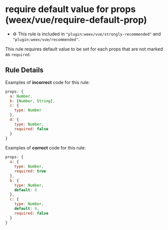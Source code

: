 # require default value for props (weex/vue/require-default-prop)

- :gear: This rule is included in `"plugin:weex/vue/strongly-recommended"` and `"plugin:weex/vue/recommended"`.

This rule requires default value to be set for each props that are not marked as `required`.

## Rule Details

Examples of **incorrect** code for this rule:

```js
props: {
  a: Number,
  b: [Number, String],
  c: {
    type: Number
  },
  d: {
    type: Number,
    required: false
  }
}
```

Examples of **correct** code for this rule:

```js
props: {
  a: {
    type: Number,
    required: true
  },
  b: {
    type: Number,
    default: 0
  },
  c: {
    type: Number,
    default: 0,
    required: false
  }
}
```
